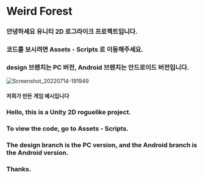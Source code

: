 # Weird Forest

### 안녕하세요 유니티 2D 로그라이크 프로젝트입니다.
### 코드를 보시려면 Assets - Scripts 로 이동해주세요.
### design 브렌치는 PC 버전, Android 브렌치는 안드로이드 버전입니다.

![Screenshot_20220714-191949](https://user-images.githubusercontent.com/102578151/179493140-52cc94fb-df91-4b25-ae1a-9d91e5456922.jpg)

#### 저희가 만든 게임 예시입니다
### 
### Hello, this is a Unity 2D roguelike project.
### To view the code, go to Assets - Scripts.
### The design branch is the PC version, and the Android branch is the Android version.
### Thanks.
